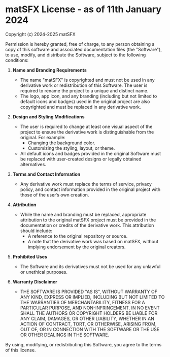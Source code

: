 # matSFX License - as of 11th January 2024

Copyright (c) 2024-2025 matSFX

Permission is hereby granted, free of charge, to any person obtaining a copy of this software and associated documentation files (the "Software"), to use, modify, and distribute the Software, subject to the following conditions:

1. **Name and Branding Requirements**
   - The name "matSFX" is copyrighted and must not be used in any derivative work or redistribution of this Software. The user is required to rename the project to a unique and distinct name.
   - The logo, app icon, and any branding (including but not limited to default icons and badges) used in the original project are also copyrighted and must be replaced in any derivative work.

2. **Design and Styling Modifications**
   - The user is required to change at least one visual aspect of the project to ensure the derivative work is distinguishable from the original. For example:
     - Changing the background color.
     - Customizing the styling, layout, or theme.
   - All default icons and badges provided in the original Software must be replaced with user-created designs or legally obtained alternatives.

3. **Terms and Contact Information**
   - Any derivative work must replace the terms of service, privacy policy, and contact information provided in the original project with those of the user’s own creation.

4. **Attribution**
   - While the name and branding must be replaced, appropriate attribution to the original matSFX project must be provided in the documentation or credits of the derivative work. This attribution should include:
     - A reference to the original repository or source.
     - A note that the derivative work was based on matSFX, without implying endorsement by the original creators.

5. **Prohibited Uses**
   - The Software and its derivatives must not be used for any unlawful or unethical purposes.

6. **Warranty Disclaimer**
   - THE SOFTWARE IS PROVIDED "AS IS", WITHOUT WARRANTY OF ANY KIND, EXPRESS OR IMPLIED, INCLUDING BUT NOT LIMITED TO THE WARRANTIES OF MERCHANTABILITY, FITNESS FOR A PARTICULAR PURPOSE, AND NON-INFRINGEMENT. IN NO EVENT SHALL THE AUTHORS OR COPYRIGHT HOLDERS BE LIABLE FOR ANY CLAIM, DAMAGES, OR OTHER LIABILITY, WHETHER IN AN ACTION OF CONTRACT, TORT, OR OTHERWISE, ARISING FROM, OUT OF, OR IN CONNECTION WITH THE SOFTWARE OR THE USE OR OTHER DEALINGS IN THE SOFTWARE.

By using, modifying, or redistributing this Software, you agree to the terms of this license.
